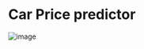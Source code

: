 # Car Price predictor 
  
![image](https://user-images.githubusercontent.com/79282753/123615495-fc669100-d822-11eb-9b74-122a41651dc8.png)






